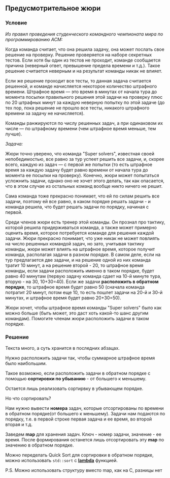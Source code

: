 ## Предусмотрительное жюри

### Условие

*Из правил проведения студенческого командного чемпионата мира по программированию ACM:*

Когда команда считает, что она решила задачу, она может послать свое решение на проверку. Решение проверяется на наборе секретных тестов. Если хотя бы один из тестов не проходит, команде сообщается причина (неверный ответ, превышение предела времени и т.д.). Такое решение считается неверным и на результат команды никак не влияет.

Если же решение проходит все тесты, то данная задача считается решенной, и команде начисляется некоторое количество штрафного времени. Штрафное время — это время в минутах от начала тура до момента посылки правильного решения этой задачи на проверку плюс по 20 штрафных минут за каждую неверную попытку по этой задаче (до тех пор, пока решение не прошло все тесты, никакого штрафного времени за задачу не начисляется).

Команды ранжируются по числу решенных задач, а при одинаковом их числе — по штрафному времени (чем штрафное время меньше, тем лучше).

*Задача:*

Жюри точно уверено, что команда "Super solvers", известная своей непобедимостью, все равно за тур успеет решить все задачи, и, скорее всего, каждую из задач — с первой же попытки (то есть штрафное время за каждую задачу будет равно времени от начала тура до момента ее посылки на проверку). Конечно, жюри может попытаться усложнить задачи, однако оно не хочет этого делать, так как опасается, что в этом случае из остальных команд вообще никто ничего не решит.

Сама команда тоже прекрасно понимает, что ей по силам решить все задачи, поэтому ей все равно, в каком порядке решать задачи - и команда решила, что будет решать задачи по порядку, начиная с первой.

Среди членов жюри есть тренер этой команды. Он прознал про тактику, которой решила придерживаться команда, а также может примерно оценить время, которое потребуется команде для решения каждой задачи. Жюри прекрасно понимает, что уже никак не может повлиять на число решенных командой задач, но зато, учитывая тактику команды, жюри может влиять на штрафное время, которое получит команда, располагая задачи в разном порядке. В самом деле, если на тур предлагается две задачи, и на решение одной из них команда тратит 10 минут, а на решение второй - 20, то штрафное время команды, если задачи расположить именно в таком порядке, будет равно 40 минутам (первую задачу команда сдает на 10-й минуте тура, вторую - на 30, 10+30=40). Если же задачи **расположить в обратном порядке**, то штрафное время будет равно 50 (сначала команда потратит 20 минут, потом еще 10, то есть пошлет задачи на 20-й и 30-й минутах, и штрафное время будет равно 20+30=50).

Жюри хочет, чтобы штрафное время команды "Super solvers" было как можно больше (быть может, это даст хоть какой-то шанс другим командам). Помогите членам жюри расположить задачи в таком порядке.

### Решение

Текста много, а суть хранится в последних абзацах.

Нужно расположить задачи так, чтобы суммарное штрафное время было наибольшим.

Такое возможно, если расположить задачи в обратном порядке с помощью **сортировки по убыванию** - от большего к меньшему.

Остается лишь реализовать сортирвку в убывающем порядке.

Но что сортировать?

Нам нужно вывести **номера** задач, которые отсортированы по времени в обратном порядке(от большего к меньшему). Задачи нам подаются по порядку, т.е. в первой строке первая задача и ее время, во второй вторая и т.д.

Заведем **map** для хранения задач. Ключ - номер задачи, значение - ее время. После формирования останется лишь отсортировать эту **map** по значению в обратном порядке.

Можно переделать Quick Sort для сортировки в обратном порядке, можно использовать ```std::sort``` с **[lambda](../../25_03/theory.md)** функцией.

P.S. Можно использовать структуру вместо map, как на С, разницы нет